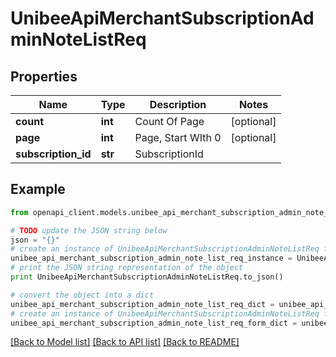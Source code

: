 # UnibeeApiMerchantSubscriptionAdminNoteListReq


## Properties

Name | Type | Description | Notes
------------ | ------------- | ------------- | -------------
**count** | **int** | Count Of Page | [optional] 
**page** | **int** | Page, Start WIth 0 | [optional] 
**subscription_id** | **str** | SubscriptionId | 

## Example

```python
from openapi_client.models.unibee_api_merchant_subscription_admin_note_list_req import UnibeeApiMerchantSubscriptionAdminNoteListReq

# TODO update the JSON string below
json = "{}"
# create an instance of UnibeeApiMerchantSubscriptionAdminNoteListReq from a JSON string
unibee_api_merchant_subscription_admin_note_list_req_instance = UnibeeApiMerchantSubscriptionAdminNoteListReq.from_json(json)
# print the JSON string representation of the object
print UnibeeApiMerchantSubscriptionAdminNoteListReq.to_json()

# convert the object into a dict
unibee_api_merchant_subscription_admin_note_list_req_dict = unibee_api_merchant_subscription_admin_note_list_req_instance.to_dict()
# create an instance of UnibeeApiMerchantSubscriptionAdminNoteListReq from a dict
unibee_api_merchant_subscription_admin_note_list_req_form_dict = unibee_api_merchant_subscription_admin_note_list_req.from_dict(unibee_api_merchant_subscription_admin_note_list_req_dict)
```
[[Back to Model list]](../README.md#documentation-for-models) [[Back to API list]](../README.md#documentation-for-api-endpoints) [[Back to README]](../README.md)


